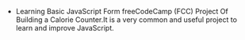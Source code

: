 - Learning Basic JavaScript Form freeCodeCamp (FCC) Project Of Building a Calorie Counter.It is a very common and useful project to learn and improve JavaScript.
